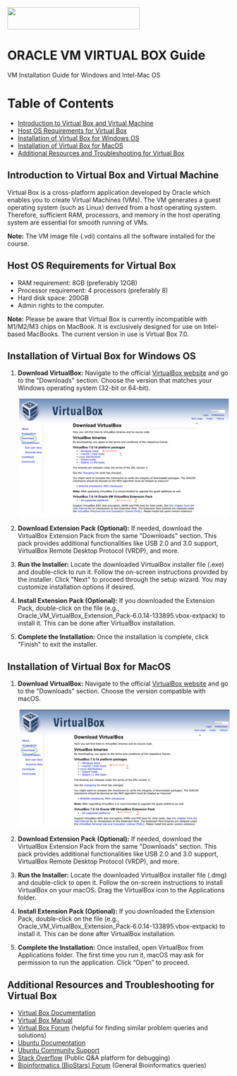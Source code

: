 <img src="https://coursesandconferences.wellcomeconnectingscience.org/wp-content/themes/wcc_courses_and_conferences/dist/assets/svg/logo.svg" width="300" height="50"> 

# ORACLE VM VIRTUAL BOX Guide

VM Installation Guide for Windows and Intel-Mac OS

# Table of Contents

- [Introduction to Virtual Box and Virtual Machine](#introduction-to-virtual-box-and-virtual-machine)
- [Host OS Requirements for Virtual Box](#host-os-requirements-for-virtual-box)
- [Installation of Virtual Box for Windows OS](#installation-of-virtual-box-for-windows-os)
- [Installation of Virtual Box for MacOS](#installation-of-virtual-box-for-macos)
- [Additional Resources and Troubleshooting for Virtual Box](#additional-resources-and-troubleshooting-for-virtual-box)

## Introduction to Virtual Box and Virtual Machine

Virtual Box is a cross-platform application developed by Oracle which enables you to create Virtual Machines (VMs). The VM generates a guest operating system (such as Linux) derived from a host operating system. Therefore, sufficient RAM, processors, and memory in the host operating system are essential for smooth running of VMs.

**Note:** The VM image file (.vdi) contains all the software installed for the course.

## Host OS Requirements for Virtual Box

- RAM requirement: 8GB (preferably 12GB)
- Processor requirement: 4 processors (preferably 8)
- Hard disk space: 200GB
- Admin rights to the computer.

**Note:** Please be aware that Virtual Box is currently incompatible with M1/M2/M3 chips on MacBook. It is exclusively designed for use on Intel-based MacBooks. The current version in use is Virtual Box 7.0.

## Installation of Virtual Box for Windows OS

1. **Download VirtualBox:**
   Navigate to the official [VirtualBox website](https://www.virtualbox.org/) and go to the "Downloads" section. Choose the version that matches your Windows operating system (32-bit or 64-bit).
   
   ![Download VirtualBox](VM_guide_images/1_1.png)

2. **Download Extension Pack (Optional):**
   If needed, download the VirtualBox Extension Pack from the same "Downloads" section. This pack provides additional functionalities like USB 2.0 and 3.0 support, VirtualBox Remote Desktop Protocol (VRDP), and more.

3. **Run the Installer:**
   Locate the downloaded VirtualBox installer file (.exe) and double-click to run it. Follow the on-screen instructions provided by the installer. Click "Next" to proceed through the setup wizard. You may customize installation options if desired.

4. **Install Extension Pack (Optional):**
   If you downloaded the Extension Pack, double-click on the file (e.g., Oracle_VM_VirtualBox_Extension_Pack-6.0.14-133895.vbox-extpack) to install it. This can be done after VirtualBox installation.

5. **Complete the Installation:**
   Once the installation is complete, click "Finish" to exit the installer.

## Installation of Virtual Box for MacOS

1. **Download VirtualBox:**
   Navigate to the official [VirtualBox website](https://www.virtualbox.org/) and go to the "Downloads" section. Choose the version compatible with macOS.
   
   ![Download VirtualBox for macOS](VM_guide_images/1_2.png)

2. **Download Extension Pack (Optional):**
   If needed, download the VirtualBox Extension Pack from the same "Downloads" section. This pack provides additional functionalities like USB 2.0 and 3.0 support, VirtualBox Remote Desktop Protocol (VRDP), and more.

3. **Run the Installer:**
   Locate the downloaded VirtualBox installer file (.dmg) and double-click to open it. Follow the on-screen instructions to install VirtualBox on your macOS. Drag the VirtualBox icon to the Applications folder.

4. **Install Extension Pack (Optional):**
   If you downloaded the Extension Pack, double-click on the file (e.g., Oracle_VM_VirtualBox_Extension_Pack-6.0.14-133895.vbox-extpack) to install it. This can be done after VirtualBox installation.

5. **Complete the Installation:**
   Once installed, open VirtualBox from Applications folder. The first time you run it, macOS may ask for permission to run the application. Click “Open” to proceed.

## Additional Resources and Troubleshooting for Virtual Box

- [Virtual Box Documentation](https://www.virtualbox.org/wiki/Documentation)
- [Virtual Box Manual](https://www.virtualbox.org/manual/ch01.html)
- [Virtual Box Forum](https://forums.virtualbox.org/index.php) (helpful for finding similar problem queries and solutions)
- [Ubuntu Documentation](https://help.ubuntu.com/)
- [Ubuntu Community Support](https://ubuntu.com/support/community-support)
- [Stack Overflow](https://stackoverflow.com/) (Public Q&A platform for debugging)
- [Bioinformatics (BioStars) Forum](https://www.biostars.org/t/Forum/) (General Bioinformatics queries)

